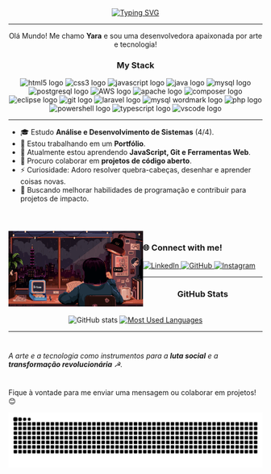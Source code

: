 <div align="center">
  <a href="https://git.io/typing-svg">
    <img src="https://readme-typing-svg.demolab.com?font=Fira+Code&weight=500&size=22&pause=1000&color=EEEEEE&center=true&vCenter=true&random=false&width=524&lines=%E2%8A%B9+Welcome+to+my+profile!+%CB%99%E1%B5%95%CB%99+%E2%8A%B9+" alt="Typing SVG">
  </a>
</div>

---

 <div align="center">
Olá Mundo! Me chamo <strong>Yara</strong> e sou uma desenvolvedora apaixonada por arte e tecnologia!  
 </div>


  <!-- My Stack à direita -->
  <div align="center">
    <h3>My Stack</h3>
    <img src="https://cdn.jsdelivr.net/gh/devicons/devicon/icons/html5/html5-original.svg" height="25" width="40" alt="html5 logo" />
    <img src="https://cdn.jsdelivr.net/gh/devicons/devicon/icons/css3/css3-original.svg" height="25" width="40" alt="css3 logo" />
    <img src="https://cdn.jsdelivr.net/gh/devicons/devicon/icons/javascript/javascript-plain.svg" height="25" width="40" alt="javascript logo" />
    <img src="https://cdn.jsdelivr.net/gh/devicons/devicon/icons/java/java-original.svg" height="25" width="40" alt="java logo" />
    <img src="https://cdn.jsdelivr.net/gh/devicons/devicon/icons/mysql/mysql-original.svg" height="25" width="40" alt="mysql logo" />
    <img src="https://cdn.jsdelivr.net/gh/devicons/devicon/icons/postgresql/postgresql-original.svg" height="25" width="40" alt="postgresql logo" />
    <img src="https://cdn.jsdelivr.net/gh/devicons/devicon/icons/amazonwebservices/amazonwebservices-original-wordmark.svg" height="25" width="40" alt="AWS logo" />
    <img src="https://cdn.jsdelivr.net/gh/devicons/devicon/icons/apache/apache-plain.svg" height="25" width="40" alt="apache logo" />
    <img src="https://cdn.jsdelivr.net/gh/devicons/devicon/icons/composer/composer-original.svg" height="25" width="40" alt="composer logo" />
    <img src="https://cdn.jsdelivr.net/gh/devicons/devicon/icons/eclipse/eclipse-original-wordmark.svg" height="25" width="40" alt="eclipse logo" />
    <img src="https://cdn.jsdelivr.net/gh/devicons/devicon/icons/git/git-original.svg" height="25" width="40" alt="git logo" />
    <img src="https://cdn.jsdelivr.net/gh/devicons/devicon/icons/laravel/laravel-original.svg" height="25" width="40" alt="laravel logo" />
    <img src="https://cdn.jsdelivr.net/gh/devicons/devicon/icons/mysql/mysql-original-wordmark.svg" height="25" width="40" alt="mysql wordmark logo" />
    <img src="https://cdn.jsdelivr.net/gh/devicons/devicon/icons/php/php-original.svg" height="25" width="40" alt="php logo" />
    <img src="https://cdn.jsdelivr.net/gh/devicons/devicon/icons/powershell/powershell-original.svg" height="25" width="40" alt="powershell logo" />
    <img src="https://cdn.jsdelivr.net/gh/devicons/devicon/icons/typescript/typescript-original.svg" height="25" width="40" alt="typescript logo" />
    <img src="https://cdn.jsdelivr.net/gh/devicons/devicon/icons/vscode/vscode-original.svg" height="25" width="40" alt="vscode logo" />
  </div>

---

- 🎓 Estudo **Análise e Desenvolvimento de Sistemas** (4/4).  
- 🔭 Estou trabalhando em um **Portfólio**.  
- 🌱 Atualmente estou aprendendo **JavaScript, Git e Ferramentas Web**.  
- 👯 Procuro colaborar em **projetos de código aberto**.  
- ⚡ Curiosidade: Adoro resolver quebra-cabeças, desenhar e aprender coisas novas.  
- 🎯 Buscando melhorar habilidades de programação e contribuir para projetos de impacto.

#

  <br>

  <img align="left" alt="" height="150px" src="study.gif">


  <h3>🌐 Connect with me!</h3>
        <a href="https://www.linkedin.com/in/yara-rosa-dev" target="_blank">
            <img src="https://img.shields.io/badge/LinkedIn-000?style=for-the-badge&logo=linkedin&logoColor=EEEEEE" alt="LinkedIn">
        </a>  
        <a href="https://github.com/yararosasilva" target="_blank">
            <img src="https://img.shields.io/badge/GitHub-000?style=for-the-badge&logo=github&logoColor=EEEEEE" alt="GitHub">
        </a>  
        <a href="https://instagram.com/ynharaart" target="_blank">
            <img src="https://img.shields.io/badge/Instagram-000?style=for-the-badge&logo=instagram&logoColor=EEEEEE" alt="Instagram">
        </a>  
    

---

<div style="text-align: center;" align="center">
  <h3> GitHub Stats </h3>
  <br>
  <img src="https://github-readme-stats-git-masterrstaa-rickstaa.vercel.app/api?username=yarazip&hide_title=true&show_icons=true&include_all_commits=false&count_private=true&line_height=25&hide=issues&bg_color=000&title_color=EEEEEE&text_color=FFF&border_radius=3&border_color=EEEEEE&icon_color=EEEEEE&theme=jolly" alt="GitHub stats">

  <a href="https://github.com/yarazip/github-readme-stats">
    <img src="https://github-readme-stats-git-masterrstaa-rickstaa.vercel.app/api/top-langs/?username=yarazip&line_height=10&card_width=290&layout=compact&hide_title=false&count_private=true&langs_count=4&show_icons=true&title_color=EEEEEE&hide=html,scss,less&bg_color=000&text_color=8B8B8B&border_radius=3&border_color=EEEEEE&count_private=true" alt="Most Used Languages">
  </a>
</div>

---

#

_A arte e a tecnologia como instrumentos para a **luta social** e a **transformação revolucionária** ☭._

#

Fique à vontade para me enviar uma mensagem ou colaborar em projetos! 😊

<picture align="center">
  <source media="(prefers-color-scheme: dark)" srcset="https://raw.githubusercontent.com/yarazip/yarazip/output/github-contribution-grid-snake-dark.svg">
  <source media="(prefers-color-scheme: light)" srcset="https://raw.githubusercontent.com/yarazip/yarazip/output/github-contribution-grid-snake-dark.svg">
  <img align="center" alt="github contribution grid snake animation" src="https://raw.githubusercontent.com/yarazip/yarazip/output/github-contribution-grid-snake.svg">
</picture>

